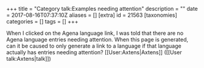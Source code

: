 +++
title = "Category talk:Examples needing attention"
description = ""
date = 2017-08-16T07:37:10Z
aliases = []
[extra]
id = 21563
[taxonomies]
categories = []
tags = []
+++

When I clicked on the Agena language link, I was told that there are no Agena language entries needing attention. When this page is generated, can it be caused to only generate a link to a language if that language actually has entries needing attention? [[User:Axtens|Axtens]] ([[User talk:Axtens|talk]])
